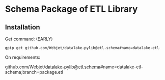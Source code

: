# Schema Package of ETL Library

## Installation

Get command: (EARLY)

```bash
gpip get github.com/Webjet/datalake-pylib@etl.schema#name=datalake-etl-schema\;branch=package.etl
```

On requirements:

github.com/Webjet/datalake-pylib@etl.schema#name=datalake-etl-schema;branch=package.etl